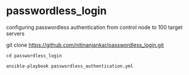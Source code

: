 # passwordless_login
configuring passwordless authentication from control node to 100 target servers

git clone https://github.com/nitinanjankar/passwordless_login.git

```
cd passwordless_login

ansible-playbook passwordless_authentication.yml 

```
